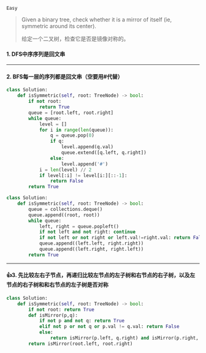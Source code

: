 `Easy`  

> Given a binary tree, check whether it is a mirror of itself (ie, symmetric around its center).
>
> 给定一个二叉树，检查它是否是镜像对称的。



#### 1. DFS中序序列是回文串

---

#### 2. BFS每一层的序列都是回文串（空要用$\#$代替）

```python
class Solution:
    def isSymmetric(self, root: TreeNode) -> bool:
        if not root:
            return True
        queue = [root.left, root.right]
        while queue:
            level = []   
            for i in range(len(queue)):
                q = queue.pop(0)
                if q:
                    level.append(q.val) 
                    queue.extend([q.left, q.right])
                else:
                    level.append('#')
            i = len(level) // 2
            if level[:i] != level[i:][::-1]:
                return False
        return True
```

```python
class Solution:
    def isSymmetric(self, root: TreeNode) -> bool:
        queue = collections.deque()
        queue.append((root, root))
        while queue:
            left, right = queue.popleft()
            if not left and not right: continue
            if not left or not right or left.val!=right.val: return False
            queue.append((left.left, right.right))
            queue.append((left.right, right.left))
        return True
```



---

#### :thumbsup:3. 先比较左右子节点，再递归比较左节点的左子树和右节点的右子树，以及左节点的右子树和和右节点的左子树是否对称

```python
class Solution:
    def isSymmetric(self, root: TreeNode) -> bool:
        if not root: return True
        def isMirror(p,q):
            if not p and not q: return True
            elif not p or not q or p.val != q.val: return False
            else:
                return isMirror(p.left, q.right) and isMirror(p.right, q.left)
        return isMirror(root.left, root.right)
```






